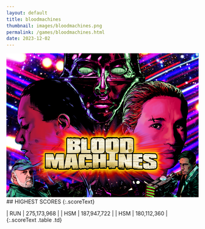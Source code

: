 ```yaml
---
layout: default
title: bloodmachines
thumbnail: images/bloodmachines.png
permalink: /games/bloodmachines.html
date: 2023-12-02
---
```


<img src="../images/bloodmachines.png" class="gameThumbnail img-fluid mx-auto align-middle">
## HIGHEST SCORES
{:.scoreText}

| RUN | 275,173,968 | 
| HSM | 187,947,722 | 
| HSM | 180,112,360 | 
{:.scoreText .table .td}
